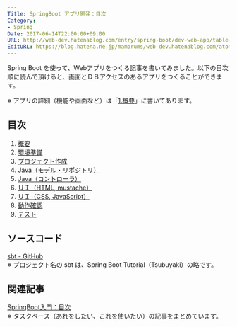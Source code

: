 ```yaml
---
Title: SpringBoot アプリ開発：目次
Category:
- Spring
Date: 2017-06-14T22:00:00+09:00
URL: http://web-dev.hatenablog.com/entry/spring-boot/dev-web-app/table-of-contents
EditURL: https://blog.hatena.ne.jp/mamorums/web-dev.hatenablog.com/atom/entry/10328749687179181282
---
```


Spring Boot を使って、Webアプリをつくる記事を書いてみました。以下の目次順に読んで頂けると、画面とＤＢアクセスのあるアプリをつくることができます。

※ アプリの詳細（機能や画面など）は「[1.概要](/entry/spring-boot/dev-web-app/overview)」に書いてあります。

## 目次
1. [概要](/entry/spring-boot/dev-web-app/overview)
2. [環境準備](/entry/spring-boot/dev-web-app/env)
3. [プロジェクト作成](/entry/spring-boot/dev-web-app/project)
4. [Java（モデル・リポジトリ）](/entry/spring-boot/dev-web-app/java1)
5. [Java（コントローラ）](/entry/spring-boot/dev-web-app/java2)
6. [ＵＩ（HTML, mustache）](/entry/spring-boot/dev-web-app/ui1)
7. [ＵＩ（CSS, JavaScript）](/entry/spring-boot/dev-web-app/ui2)
8. [動作確認](/entry/spring-boot/dev-web-app/check)
9. [テスト](/entry/spring-boot/dev-web-app/test)


## ソースコード
[sbt - GitHub](https://github.com/mamorum/blog/tree/master/code/sbt)  
※ プロジェクト名の sbt は、Spring Boot Tutorial（Tsubuyaki）の略です。


## 関連記事
[SpringBoot入門：目次](/entry/spring-boot/intro/table-of-contents)  
※ タスクベース（あれをしたい、これを使いたい）の記事をまとめています。
